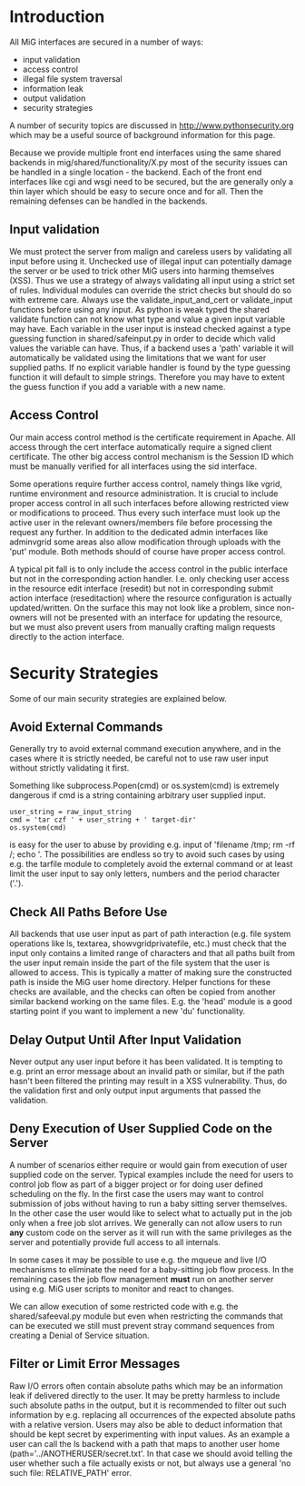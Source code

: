 # Introduction #

All MiG interfaces are secured in a number of ways:
  * input validation
  * access control
  * illegal file system traversal
  * information leak
  * output validation
  * security strategies

A number of security topics are discussed in http://www.pythonsecurity.org which may be a useful source of background information for this page.

Because we provide multiple front end interfaces using the same shared backends in mig/shared/functionality/X.py most of the security issues can be handled in a single location - the backend. Each of the front end interfaces like cgi and wsgi need to be secured, but the are generally only a thin layer which should be easy to secure once and for all. Then the remaining defenses can be handled in the backends.


## Input validation ##
We must protect the server from malign and careless users by validating all input before using it. Unchecked use of illegal input can potentially damage the server or be used to trick other MiG users into harming themselves (XSS). Thus we use a strategy of always validating all input using a strict set of rules. Individual modules can override the strict checks but should do so with extreme care.
Always use the validate\_input\_and\_cert or validate\_input functions before using any input.
As python is weak typed the shared validate function can not know what type and value a given input variable may have. Each variable in the user input is instead checked against a type guessing function in shared/safeinput.py in order to decide which valid values the variable can have. Thus, if a backend uses a 'path' variable it will automatically be validated using the limitations that we want for user supplied paths. If no explicit variable handler is found by the type guessing function it will default to simple strings. Therefore you may have to extent the guess function if you add a variable with a new name.


## Access Control ##
Our main access control method is the certificate requirement in Apache. All access through the cert interface automatically require a signed client certificate.
The other big access control mechanism is the Session ID which must be manually verified for all interfaces using the sid interface.

Some operations require further access control, namely things like vgrid, runtime environment and resource administration.
It is crucial to include proper access control in all such interfaces before allowing restricted view or modifications to proceed. Thus every such interface must look up the active user in the relevant owners/members file before processing the request any further.
In addition to the dedicated admin interfaces like adminvgrid some areas also allow modification through uploads with the 'put' module. Both methods should of course have proper access control.

A typical pit fall is to only include the access control in the public interface but not in the corresponding action handler. I.e. only checking user access in the resource edit interface (resedit) but not in corresponding submit action interface (reseditaction) where the resource configuration is actually updated/written.
On the surface this may not look like a problem, since non-owners will not be presented with an interface for updating the resource, but we must also prevent users from manually crafting malign requests directly to the action interface.


# Security Strategies #
Some of our main security strategies are explained below.

## Avoid External Commands ##
Generally try to avoid external command execution anywhere, and in the cases where it is strictly needed, be careful not to use raw user input without strictly validating it first.

Something like subprocess.Popen(cmd) or os.system(cmd) is extremely dangerous if cmd is a string containing arbitrary user supplied input.
```
user_string = raw_input_string
cmd = 'tar czf ' + user_string + ' target-dir'
os.system(cmd)
```
is easy for the user to abuse by providing e.g. input of 'filename /tmp; rm -rf /; echo '.
The possibilities are endless so try to avoid such cases by using e.g. the tarfile module to completely avoid the external command or at least limit the user input to say only letters, numbers and the period character ('.').

## Check All Paths Before Use ##
All backends that use user input as part of path interaction (e.g. file system operations like ls, textarea, showvgridprivatefile, etc.) must check that the input only contains a limited range of characters and that all paths built from the user input remain inside the part of the file system that the user is allowed to access. This is typically a matter of making sure the constructed path is inside the MiG user home directory.
Helper functions for these checks are available, and the checks can often be copied from another similar backend working on the same files. E.g. the 'head' module is a good starting point if you want to implement a new 'du' functionality.


## Delay Output Until After Input Validation ##
Never output any user input before it has been validated. It is tempting to e.g. print an error message about an invalid path or similar, but if the path hasn't been filtered the printing may result in a XSS vulnerability. Thus, do the validation first and only output input arguments that passed the validation.


## Deny Execution of User Supplied Code on the Server ##
A number of scenarios either require or would gain from execution of user supplied code on the server. Typical examples include the need for users to control job flow as part of a bigger project or for doing user defined scheduling on the fly. In the first case the users may want to control submission of jobs without having to run a baby sitting server themselves. In the other case the user would like to select what to actually put in the job only when a free job slot arrives.
We generally can not allow users to run **any** custom code on the server as it will run with the same privileges as the server and potentially provide full access to all internals.

In some cases it may be possible to use e.g. the mqueue and live I/O mechanisms to eliminate the need for a baby-sitting job flow process. In the remaining cases the job flow management **must** run on another server using e.g. MiG user scripts to monitor and react to changes.

We can allow execution of some restricted code with e.g. the shared/safeeval.py module but even when restricting the commands that can be executed we still must prevent stray command sequences from creating a Denial of Service situation.


## Filter or Limit Error Messages ##
Raw I/O errors often contain absolute paths which may be an information leak if delivered directly to the user. It may be pretty harmless to include such absolute paths in the output, but it is recommended to filter out such information by e.g. replacing all occurrences of the expected absolute paths with a relative version.
Users may also be able to deduct information that should be kept secret by experimenting with input values. As an example a user can call the ls backend with a path that maps to another user home (path='../ANOTHERUSER/secret.txt'. In that case we should avoid telling the user whether such a file actually exists or not, but always use a general 'no such file: RELATIVE\_PATH' error.